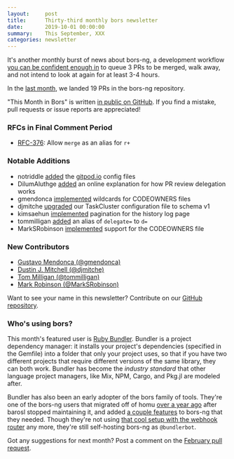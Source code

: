 ```yaml
---
layout:     post
title:      Thirty-third monthly bors newsletter
date:       2019-10-01 00:00:00
summary:    This September, XXX
categories: newsletter
---
```


It's another monthly burst of news about bors-ng, a development workflow [you can be confident enough in](https://twitter.com/duckinator/status/1176922838844006400) to queue 3 PRs to be merged, walk away, and not intend to look at again for at least 3-4 hours.

In the [last month](https://github.com/bors-ng/bors-ng/pulls?utf8=%E2%9C%93&q=is%3Apr%20is%3Amerged%20closed%3A2019-09-01..2019-09-30),
we landed 19 PRs in the bors-ng repository.

"This Month in Bors" is written [in public on GitHub][GitHub for TMiB].
If you find a mistake, pull requests or issue reports are appreciated!

[GitHub for TMiB]: https://github.com/bors-ng/bors-ng.github.io


### RFCs in Final Comment Period

* [RFC-376](https://forum.bors.tech/t/allow-merge-as-an-alias-for-r/376): Allow `merge` as an alias for `r+`


### Notable Additions

* notriddle [added](https://github.com/bors-ng/bors-ng/pull/758) the [gitpod.io](https://gitpod.io) config files
* DilumAluthge [added](https://github.com/bors-ng/bors-ng/pull/755) an online explanation for how PR review delegation works
* gmendonca [implemented](https://github.com/bors-ng/bors-ng/pull/753) wildcards for CODEOWNERS files
* djmitche [upgraded](https://github.com/bors-ng/bors-ng/pull/749) our TaskCluster configuration file to schema v1
* kimsaehun [implemented](https://github.com/bors-ng/bors-ng/pull/737) pagination for the history log page
* tommilligan [added](https://github.com/bors-ng/bors-ng/pull/727) an alias of `delegate=` to `d=`
* MarkSRobinson [implemented](https://github.com/bors-ng/bors-ng/pull/725) support for the CODEOWNERS file


### New Contributors

* [Gustavo Mendonca (@gmendonca)](https://github.com/gmendonca)
* [Dustin J. Mitchell (@djmitche)](https://github.com/djmitche)
* [Tom Milligan (@tommilligan)](https://github.com/tommilligan)
* [Mark Robinson (@MarkSRobinson)](https://github.com/MarkSRobinson)

Want to see your name in this newsletter? Contribute on our [GitHub repository](https://github.com/bors-ng/bors-ng).


### Who's using bors?

This month's featured user is [Ruby Bundler](https://bundler.io/).
Bundler is a project dependency manager:
it installs your project's dependencies (specified in the Gemfile) into a folder that only your project uses, so that if you have two different projects that require different versions of the same library, they can both work.
Bundler has become the *industry standard* that other language project managers, like Mix, NPM, Cargo, and Pkg.jl are modeled after.

Bundler has also been an early adopter of the bors family of tools.
They're one of the bors-ng users that migrated off of homu [over a year ago](https://github.com/bundler/bundler/commit/7856ce7d6d491e596fbe9e0c62dc80d5a89a5fd2) after barosl stopped maintaining it, and added [a couple features](https://github.com/bors-ng/bors-ng/pulls?utf8=%E2%9C%93&q=is%3Apr+author%3Aindirect) to bors-ng that they needed.
Though they're not using [that cool setup with the webhook router](https://bors.tech/writeup/2018/09/26/bundlerbot/) any more, they're still self-hosting bors-ng as `@bundlerbot`.

Got any suggestions for next month?
Post a comment on the [February pull request](https://github.com/bors-ng/bors-ng.github.io/pull/90).
